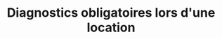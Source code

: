 ---
title: Diagnostics obligatoires lors d'une location
description: Récapitulatif des diagnostics immobiliers obligatoires lors d'une location.
image: /img/vente.jpg 
---